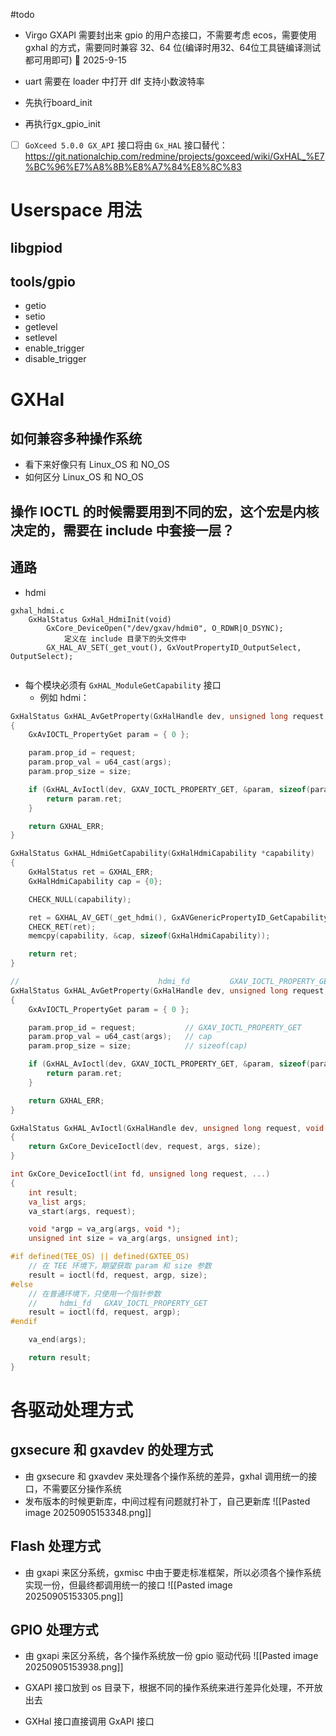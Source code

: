 #todo

- Virgo GXAPI 需要封出来 gpio 的用户态接口，不需要考虑 ecos，需要使用 gxhal 的方式，需要同时兼容 32、64 位(编译时用32、64位工具链编译测试都可用即可) 🛫 2025-9-15

- uart 需要在 loader 中打开 dlf 支持小数波特率
- 先执行board_init
- 再执行gx_gpio_init

- [ ] `GoXceed 5.0.0 GX_API` 接口将由 `Gx_HAL` 接口替代：
	https://git.nationalchip.com/redmine/projects/goxceed/wiki/GxHAL_%E7%BC%96%E7%A8%8B%E8%A7%84%E8%8C%83

# Userspace 用法

## libgpiod

## tools/gpio
- getio
- setio
- getlevel
- setlevel
- enable_trigger
- disable_trigger

# GXHal
## 如何兼容多种操作系统
- 看下来好像只有 Linux_OS 和 NO_OS
- 如何区分 Linux_OS 和 NO_OS

## 操作 IOCTL 的时候需要用到不同的宏，这个宏是内核决定的，需要在 include 中套接一层？


## 通路
- hdmi
```
gxhal_hdmi.c
	GxHalStatus GxHal_HdmiInit(void)
		GxCore_DeviceOpen("/dev/gxav/hdmi0", O_RDWR|O_DSYNC);
			定义在 include 目录下的头文件中
		GX_HAL_AV_SET(_get_vout(), GxVoutPropertyID_OutputSelect, OutputSelect);
		
```

- 每个模块必须有 `GxHAL_ModuleGetCapability` 接口
	- 例如 hdmi：
```c
GxHalStatus GxHAL_AvGetProperty(GxHalHandle dev, unsigned long request, void *args, size_t size)
{
	GxAvIOCTL_PropertyGet param = { 0 };

	param.prop_id = request;
	param.prop_val = u64_cast(args);
	param.prop_size = size;

	if (GxHAL_AvIoctl(dev, GXAV_IOCTL_PROPERTY_GET, &param, sizeof(param)) >= 0) {
		return param.ret;
	}

	return GXHAL_ERR;
}

GxHalStatus GxHAL_HdmiGetCapability(GxHalHdmiCapability *capability)
{
	GxHalStatus ret = GXHAL_ERR;
	GxHalHdmiCapability cap = {0};

	CHECK_NULL(capability);

	ret = GXHAL_AV_GET(_get_hdmi(), GxAVGenericPropertyID_GetCapability, cap);
	CHECK_RET(ret);
	memcpy(capability, &cap, sizeof(GxHalHdmiCapability));

	return ret;
}

//                               hdmi_fd         GXAV_IOCTL_PROPERTY_GET   cap       sizeof(cap)
GxHalStatus GxHAL_AvGetProperty(GxHalHandle dev, unsigned long request, void *args, size_t size)
{
	GxAvIOCTL_PropertyGet param = { 0 };

	param.prop_id = request;           // GXAV_IOCTL_PROPERTY_GET
	param.prop_val = u64_cast(args);   // cap
	param.prop_size = size;            // sizeof(cap)

	if (GxHAL_AvIoctl(dev, GXAV_IOCTL_PROPERTY_GET, &param, sizeof(param)) >= 0) {
		return param.ret;
	}

	return GXHAL_ERR;
}

GxHalStatus GxHAL_AvIoctl(GxHalHandle dev, unsigned long request, void *args, size_t size)
{
	return GxCore_DeviceIoctl(dev, request, args, size);
}

int GxCore_DeviceIoctl(int fd, unsigned long request, ...)
{
	int result;
	va_list args;
	va_start(args, request);

	void *argp = va_arg(args, void *);
	unsigned int size = va_arg(args, unsigned int);

#if defined(TEE_OS) || defined(GXTEE_OS)
    // 在 TEE 环境下，期望获取 param 和 size 参数
    result = ioctl(fd, request, argp, size);
#else
    // 在普通环境下，只使用一个指针参数
    //     hdmi_fd   GXAV_IOCTL_PROPERTY_GET  
    result = ioctl(fd, request, argp);
#endif

	va_end(args);

	return result;
}
```


# 各驱动处理方式
## gxsecure 和 gxavdev 的处理方式
- 由 gxsecure 和 gxavdev 来处理各个操作系统的差异，gxhal 调用统一的接口，不需要区分操作系统
- 发布版本的时候更新库，中间过程有问题就打补丁，自己更新库
![[Pasted image 20250905153348.png]]


## Flash 处理方式
- 由 gxapi 来区分系统，gxmisc 中由于要走标准框架，所以必须各个操作系统实现一份，但最终都调用统一的接口
![[Pasted image 20250905153305.png]]


## GPIO 处理方式
- 由 gxapi 来区分系统，各个操作系统放一份 gpio 驱动代码
![[Pasted image 20250905153938.png]]

- GXAPI 接口放到 os 目录下，根据不同的操作系统来进行差异化处理，不开放出去
- GXHal 接口直接调用 GxAPI 接口